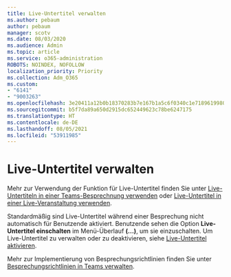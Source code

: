 ```yaml
---
title: Live-Untertitel verwalten
ms.author: pebaum
author: pebaum
manager: scotv
ms.date: 08/03/2020
ms.audience: Admin
ms.topic: article
ms.service: o365-administration
ROBOTS: NOINDEX, NOFOLLOW
localization_priority: Priority
ms.collection: Adm_O365
ms.custom:
- "6141"
- "9003263"
ms.openlocfilehash: 3e20411a12b0b18370283b7e167b1a5c6f0340c1e71896199805f0db6d0c0c6c
ms.sourcegitcommit: b5f7da89a650d2915dc652449623c78be6247175
ms.translationtype: HT
ms.contentlocale: de-DE
ms.lasthandoff: 08/05/2021
ms.locfileid: "53911985"
---
```

# <a name="manage-live-captions"></a>Live-Untertitel verwalten

Mehr zur Verwendung der Funktion für Live-Untertitel finden Sie unter [Live-Untertiteln in einer Teams-Besprechnung verwenden](https://support.microsoft.com/office/use-live-captions-in-a-teams-meeting-4be2d304-f675-4b57-8347-cbd000a21260) oder [Live-Untertitel in einer Live-Veranstaltung verwenden](https://support.microsoft.com/office/use-live-captions-in-a-live-event-1d6778d4-6c65-4189-ab13-e2d77beb9e2a).  

Standardmäßig sind Live-Untertitel während einer Besprechung nicht automatisch für Benutzende aktiviert. Benutzende sehen die Option **Live-Untertitel einschalten** im Menü-Überlauf **(...)**, um sie einzuschalten. Um Live-Untertitel zu verwalten oder zu deaktivieren, siehe [Live-Untertitel aktivieren](https://docs.microsoft.com/microsoftteams/meeting-policies-in-teams#enable-live-captions).

Mehr zur Implementierung von Besprechungsrichtlinien finden Sie unter [Besprechungsrichtlinien in Teams verwalten](https://docs.microsoft.com/microsoftteams/meeting-policies-in-teams).